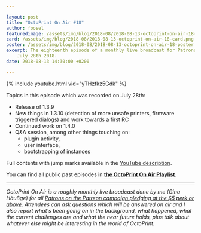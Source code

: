 ```yaml
---

layout: post
title: "OctoPrint On Air #18"
author: foosel
featuredimage: /assets/img/blog/2018-08/2018-08-13-octoprint-on-air-18-card.png
card: /assets/img/blog/2018-08/2018-08-13-octoprint-on-air-18-card.png
poster: /assets/img/blog/2018-08/2018-08-13-octoprint-on-air-18-poster.png
excerpt: The eighteenth episode of a monthly live broadcast for Patrons which aired live on 
    July 28th 2018.
date: 2018-08-13 14:30:00 +0200

---
```


{% include youtube.html vid="yTHzfkz5Gdk" %}

Topics in this episode which was recorded on July 28th:

  * Release of 1.3.9
  * New things in 1.3.10 (detection of more unsafe printers, firmware triggered dialogs) and work towards a first RC
  * Continued work on 1.4.0
  * Q&A session, among other things touching on:
    * plugin activity,
    * user interface,
    * bootstrapping of instances
    
Full contents with jump marks available in the 
[YouTube description](https://youtu.be/yTHzfkz5Gdk).

You can find all public past episodes in 
**[the OctoPrint On Air Playlist](https://www.youtube.com/playlist?list=PL9j2DtsIPVkOFIMRrnnbXsnXtQmwj1IId)**.

---

*OctoPrint On Air is a roughly monthly live broadcast done by me (Gina Häußge)
for all [Patrons on the Patreon campaign pledging at the $5 perk or above](https://patreon.com/foosel). 
Attendees can ask questions which will be answered on air and I also report 
what's been going on in the background, what happened, what the current 
challenges are and what the near future holds, plus talk about whatever else
might be interesting in the world of OctoPrint.*